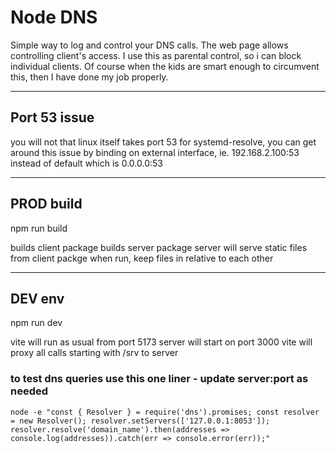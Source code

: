 # Node DNS

Simple way to log and control your DNS calls. The web page allows controlling client's access. I use this as parental control, so i can block individual clients. Of course when the kids are smart enough to circumvent this, then I have done my job properly.

---

## Port 53 issue

you will not that linux itself takes port 53 for systemd-resolve, you can get around this issue by binding on external interface, ie. 192.168.2.100:53 instead of default which is 0.0.0.0:53

---

## PROD build

npm run build

builds client package
builds server package
server will serve static files from client packge when run, keep files in relative to each other

---

## DEV env

npm run dev

vite will run as usual from port 5173
server will start on port 3000
vite will proxy all calls starting with /srv to server

### to test dns queries use this one liner - update server:port as needed
```
node -e "const { Resolver } = require('dns').promises; const resolver = new Resolver(); resolver.setServers(['127.0.0.1:8053']); resolver.resolve('domain_name').then(addresses => console.log(addresses)).catch(err => console.error(err));"
```
